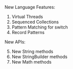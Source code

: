 New Language Features:

1. Virtual Threads
2. Sequenced Collections
3. Pattern Matching for switch
4. Record Patterns

New APIs:

5. New String methods
6. New StringBuilder methods
7. New Math methods